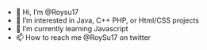 - 👋 Hi, I’m @Roysu17
- 👀 I’m interested in Java, C++ PHP, or Html/CSS projects
- 🌱 I’m currently learning Javascript
- 📫 How to reach me @RoySu17 on twitter

<!---
Roysu17/Roysu17 is a ✨ special ✨ repository because its `README.md` (this file) appears on your GitHub profile.
You can click the Preview link to take a look at your changes.
--->
